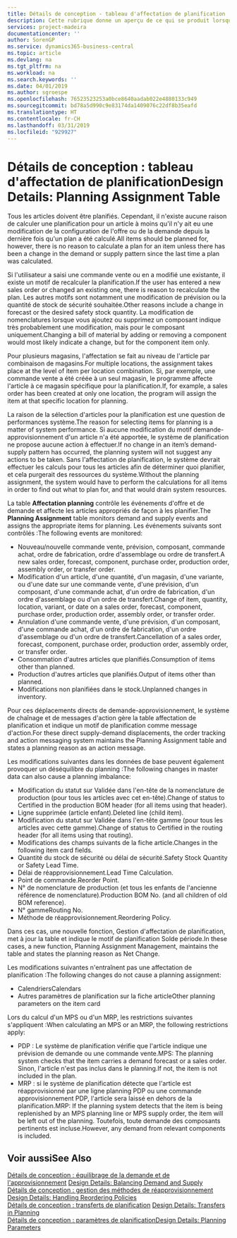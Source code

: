 ```yaml
---
title: Détails de conception - tableau d'affectation de planification | Microsoft Docs
description: Cette rubrique donne un aperçu de ce qui se produit lorsque vous modifiez la planification d'un article.
services: project-madeira
documentationcenter: ''
author: SorenGP
ms.service: dynamics365-business-central
ms.topic: article
ms.devlang: na
ms.tgt_pltfrm: na
ms.workload: na
ms.search.keywords: ''
ms.date: 04/01/2019
ms.author: sgroespe
ms.openlocfilehash: 76523523253a0bce8640aadab022e4880133c949
ms.sourcegitcommit: bd78a5d990c9e83174da1409076c22df8b35eafd
ms.translationtype: HT
ms.contentlocale: fr-CH
ms.lasthandoff: 03/31/2019
ms.locfileid: "929927"
---
```

# <a name="design-details-planning-assignment-table"></a><span data-ttu-id="39f56-103">Détails de conception : tableau d'affectation de planification</span><span class="sxs-lookup"><span data-stu-id="39f56-103">Design Details: Planning Assignment Table</span></span>
<span data-ttu-id="39f56-104">Tous les articles doivent être planifiés. Cependant, il n'existe aucune raison de calculer une planification pour un article à moins qu'il n'y ait eu une modification de la configuration de l'offre ou de la demande depuis la dernière fois qu'un plan a été calculé.</span><span class="sxs-lookup"><span data-stu-id="39f56-104">All items should be planned for, however, there is no reason to calculate a plan for an item unless there has been a change in the demand or supply pattern since the last time a plan was calculated.</span></span>  

<span data-ttu-id="39f56-105">Si l'utilisateur a saisi une commande vente ou en a modifié une existante, il existe un motif de recalculer la planification.</span><span class="sxs-lookup"><span data-stu-id="39f56-105">If the user has entered a new sales order or changed an existing one, there is reason to recalculate the plan.</span></span> <span data-ttu-id="39f56-106">Les autres motifs sont notamment une modification de prévision ou la quantité de stock de sécurité souhaitée.</span><span class="sxs-lookup"><span data-stu-id="39f56-106">Other reasons include a change in forecast or the desired safety stock quantity.</span></span> <span data-ttu-id="39f56-107">La modification de nomenclatures lorsque vous ajoutez ou supprimez un composant indique très probablement une modification, mais pour le composant uniquement.</span><span class="sxs-lookup"><span data-stu-id="39f56-107">Changing a bill of material by adding or removing a component would most likely indicate a change, but for the component item only.</span></span>  

<span data-ttu-id="39f56-108">Pour plusieurs magasins, l'affectation se fait au niveau de l'article par combinaison de magasins.</span><span class="sxs-lookup"><span data-stu-id="39f56-108">For multiple locations, the assignment takes place at the level of item per location combination.</span></span> <span data-ttu-id="39f56-109">Si, par exemple, une commande vente a été créée à un seul magasin, le programme affecte l'article à ce magasin spécifique pour la planification.</span><span class="sxs-lookup"><span data-stu-id="39f56-109">If, for example, a sales order has been created at only one location, the program will assign the item at that specific location for planning.</span></span>  

<span data-ttu-id="39f56-110">La raison de la sélection d'articles pour la planification est une question de performances système.</span><span class="sxs-lookup"><span data-stu-id="39f56-110">The reason for selecting items for planning is a matter of system performance.</span></span> <span data-ttu-id="39f56-111">Si aucune modification du motif demande-approvisionnement d'un article n'a été apportée, le système de planification ne propose aucune action à effectuer.</span><span class="sxs-lookup"><span data-stu-id="39f56-111">If no change in an item’s demand-supply pattern has occurred, the planning system will not suggest any actions to be taken.</span></span> <span data-ttu-id="39f56-112">Sans l'affectation de planification, le système devrait effectuer les calculs pour tous les articles afin de déterminer quoi planifier, et cela purgerait des ressources du système.</span><span class="sxs-lookup"><span data-stu-id="39f56-112">Without the planning assignment, the system would have to perform the calculations for all items in order to find out what to plan for, and that would drain system resources.</span></span>  

<span data-ttu-id="39f56-113">La table **Affectation planning** contrôle les événements d'offre et de demande et affecte les articles appropriés de façon à les planifier.</span><span class="sxs-lookup"><span data-stu-id="39f56-113">The **Planning Assignment** table monitors demand and supply events and assigns the appropriate items for planning.</span></span> <span data-ttu-id="39f56-114">Les événements suivants sont contrôlés :</span><span class="sxs-lookup"><span data-stu-id="39f56-114">The following events are monitored:</span></span>  

* <span data-ttu-id="39f56-115">Nouveau/nouvelle commande vente, prévision, composant, commande achat, ordre de fabrication, ordre d'assemblage ou ordre de transfert.</span><span class="sxs-lookup"><span data-stu-id="39f56-115">A new sales order, forecast, component, purchase order, production order, assembly order, or transfer order.</span></span>  
* <span data-ttu-id="39f56-116">Modification d'un article, d'une quantité, d'un magasin, d'une variante, ou d'une date sur une commande vente, d'une prévision, d'un composant, d'une commande achat, d'un ordre de fabrication, d'un ordre d'assemblage ou d'un ordre de transfert.</span><span class="sxs-lookup"><span data-stu-id="39f56-116">Change of item, quantity, location, variant, or date on a sales order, forecast, component, purchase order, production order, assembly order, or transfer order.</span></span>  
* <span data-ttu-id="39f56-117">Annulation d'une commande vente, d'une prévision, d'un composant, d'une commande achat, d'un ordre de fabrication, d'un ordre d'assemblage ou d'un ordre de transfert.</span><span class="sxs-lookup"><span data-stu-id="39f56-117">Cancellation of a sales order, forecast, component, purchase order, production order, assembly order, or transfer order.</span></span>  
* <span data-ttu-id="39f56-118">Consommation d'autres articles que planifiés.</span><span class="sxs-lookup"><span data-stu-id="39f56-118">Consumption of items other than planned.</span></span>  
* <span data-ttu-id="39f56-119">Production d'autres articles que planifiés.</span><span class="sxs-lookup"><span data-stu-id="39f56-119">Output of items other than planned.</span></span>  
* <span data-ttu-id="39f56-120">Modifications non planifiées dans le stock.</span><span class="sxs-lookup"><span data-stu-id="39f56-120">Unplanned changes in inventory.</span></span>  

<span data-ttu-id="39f56-121">Pour ces déplacements directs de demande-approvisionnement, le système de chaînage et de messages d'action gère la table affectation de planification et indique un motif de planification comme message d'action.</span><span class="sxs-lookup"><span data-stu-id="39f56-121">For these direct supply-demand displacements, the order tracking and action messaging system maintains the Planning Assignment table and states a planning reason as an action message.</span></span>  

<span data-ttu-id="39f56-122">Les modifications suivantes dans les données de base peuvent également provoquer un déséquilibre du planning :</span><span class="sxs-lookup"><span data-stu-id="39f56-122">The following changes in master data can also cause a planning imbalance:</span></span>  

* <span data-ttu-id="39f56-123">Modification du statut sur Validée dans l'en-tête de la nomenclature de production (pour tous les articles avec cet en-tête).</span><span class="sxs-lookup"><span data-stu-id="39f56-123">Change of status to Certified in the production BOM header (for all items using that header).</span></span>  
* <span data-ttu-id="39f56-124">Ligne supprimée (article enfant).</span><span class="sxs-lookup"><span data-stu-id="39f56-124">Deleted line (child item).</span></span>  
* <span data-ttu-id="39f56-125">Modification du statut sur Validée dans l'en-tête gamme (pour tous les articles avec cette gamme).</span><span class="sxs-lookup"><span data-stu-id="39f56-125">Change of status to Certified in the routing header (for all items using that routing).</span></span>  
* <span data-ttu-id="39f56-126">Modifications des champs suivants de la fiche article.</span><span class="sxs-lookup"><span data-stu-id="39f56-126">Changes in the following item card fields.</span></span>  
* <span data-ttu-id="39f56-127">Quantité du stock de sécurité ou délai de sécurité.</span><span class="sxs-lookup"><span data-stu-id="39f56-127">Safety Stock Quantity or Safety Lead Time.</span></span>  
* <span data-ttu-id="39f56-128">Délai de réapprovisionnement.</span><span class="sxs-lookup"><span data-stu-id="39f56-128">Lead Time Calculation.</span></span>  
* <span data-ttu-id="39f56-129">Point de commande.</span><span class="sxs-lookup"><span data-stu-id="39f56-129">Reorder Point.</span></span>  
* <span data-ttu-id="39f56-130">N° de nomenclature de production (et tous les enfants de l'ancienne référence de nomenclature).</span><span class="sxs-lookup"><span data-stu-id="39f56-130">Production BOM No. (and all children of old BOM reference).</span></span>  
* <span data-ttu-id="39f56-131">N° gamme</span><span class="sxs-lookup"><span data-stu-id="39f56-131">Routing No.</span></span>  
* <span data-ttu-id="39f56-132">Méthode de réapprovisionnement.</span><span class="sxs-lookup"><span data-stu-id="39f56-132">Reordering Policy.</span></span>  

<span data-ttu-id="39f56-133">Dans ces cas, une nouvelle fonction, Gestion d'affectation de planification, met à jour la table et indique le motif de planification Solde période.</span><span class="sxs-lookup"><span data-stu-id="39f56-133">In these cases, a new function, Planning Assignment Management, maintains the table and states the planning reason as Net Change.</span></span>  

<span data-ttu-id="39f56-134">Les modifications suivantes n'entraînent pas une affectation de planification :</span><span class="sxs-lookup"><span data-stu-id="39f56-134">The following changes do not cause a planning assignment:</span></span>  

* <span data-ttu-id="39f56-135">Calendriers</span><span class="sxs-lookup"><span data-stu-id="39f56-135">Calendars</span></span>  
* <span data-ttu-id="39f56-136">Autres paramètres de planification sur la fiche article</span><span class="sxs-lookup"><span data-stu-id="39f56-136">Other planning parameters on the item card</span></span>  

<span data-ttu-id="39f56-137">Lors du calcul d'un MPS ou d'un MRP, les restrictions suivantes s'appliquent :</span><span class="sxs-lookup"><span data-stu-id="39f56-137">When calculating an MPS or an MRP, the following restrictions apply:</span></span>  

* <span data-ttu-id="39f56-138">PDP : Le système de planification vérifie que l'article indique une prévision de demande ou une commande vente.</span><span class="sxs-lookup"><span data-stu-id="39f56-138">MPS: The planning system checks that the item carries a demand forecast or a sales order.</span></span> <span data-ttu-id="39f56-139">Sinon, l'article n'est pas inclus dans le planning.</span><span class="sxs-lookup"><span data-stu-id="39f56-139">If not, the item is not included in the plan.</span></span>  
* <span data-ttu-id="39f56-140">MRP : si le système de planification détecte que l'article est réapprovisionné par une ligne planning PDP ou une commande approvisionnement PDP, l'article sera laissé en dehors de la planification.</span><span class="sxs-lookup"><span data-stu-id="39f56-140">MRP: If the planning system detects that the item is being replenished by an MPS planning line or MPS supply order, the item will be left out of the planning.</span></span> <span data-ttu-id="39f56-141">Toutefois, toute demande des composants pertinents est incluse.</span><span class="sxs-lookup"><span data-stu-id="39f56-141">However, any demand from relevant components is included.</span></span>  

## <a name="see-also"></a><span data-ttu-id="39f56-142">Voir aussi</span><span class="sxs-lookup"><span data-stu-id="39f56-142">See Also</span></span>  
<span data-ttu-id="39f56-143">[Détails de conception : équilibrage de la demande et de l'approvisionnement](design-details-balancing-demand-and-supply.md) </span><span class="sxs-lookup"><span data-stu-id="39f56-143">[Design Details: Balancing Demand and Supply](design-details-balancing-demand-and-supply.md) </span></span>  
<span data-ttu-id="39f56-144">[Détails de conception : gestion des méthodes de réapprovisionnement](design-details-handling-reordering-policies.md) </span><span class="sxs-lookup"><span data-stu-id="39f56-144">[Design Details: Handling Reordering Policies](design-details-handling-reordering-policies.md) </span></span>  
<span data-ttu-id="39f56-145">[Détails de conception : transferts de planification](design-details-transfers-in-planning.md) </span><span class="sxs-lookup"><span data-stu-id="39f56-145">[Design Details: Transfers in Planning](design-details-transfers-in-planning.md) </span></span>  
[<span data-ttu-id="39f56-146">Détails de conception : paramètres de planification</span><span class="sxs-lookup"><span data-stu-id="39f56-146">Design Details: Planning Parameters</span></span>](design-details-planning-parameters.md)  
